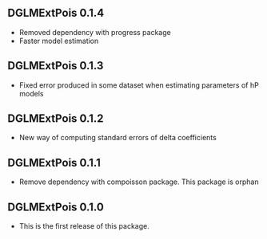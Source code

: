 ## DGLMExtPois 0.1.4

* Removed dependency with progress package
* Faster model estimation

## DGLMExtPois 0.1.3

* Fixed error produced in some dataset when estimating parameters of hP models

## DGLMExtPois 0.1.2

* New way of computing standard errors of delta coefficients

## DGLMExtPois 0.1.1

* Remove dependency with compoisson package. This package is orphan

## DGLMExtPois 0.1.0

* This is the first release of this package.

